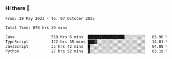 ### Hi there 👋

<!--START_SECTION:waka-->

```txt
From: 29 May 2023 - To: 07 October 2025

Total Time: 870 hrs 30 mins

Java                559 hrs 6 mins  ████████████████░░░░░░░░░   63.90 %
TypeScript          122 hrs 35 mins ███▓░░░░░░░░░░░░░░░░░░░░░   14.01 %
JavaScript          35 hrs 42 mins  █░░░░░░░░░░░░░░░░░░░░░░░░   04.08 %
Python              27 hrs 52 mins  ▓░░░░░░░░░░░░░░░░░░░░░░░░   03.19 %
```

<!--END_SECTION:waka-->
<!--
**the-beef-calculator/the-beef-calculator** is a ✨ _special_ ✨ repository because its `README.md` (this file) appears on your GitHub profile.

Here are some ideas to get you started:

- 🔭 I’m currently working on ...
- 🌱 I’m currently learning ...
- 👯 I’m looking to collaborate on ...
- 🤔 I’m looking for help with ...
- 💬 Ask me about ...
- 📫 How to reach me: ...
- 😄 Pronouns: ...
- ⚡ Fun fact: ...
-->

